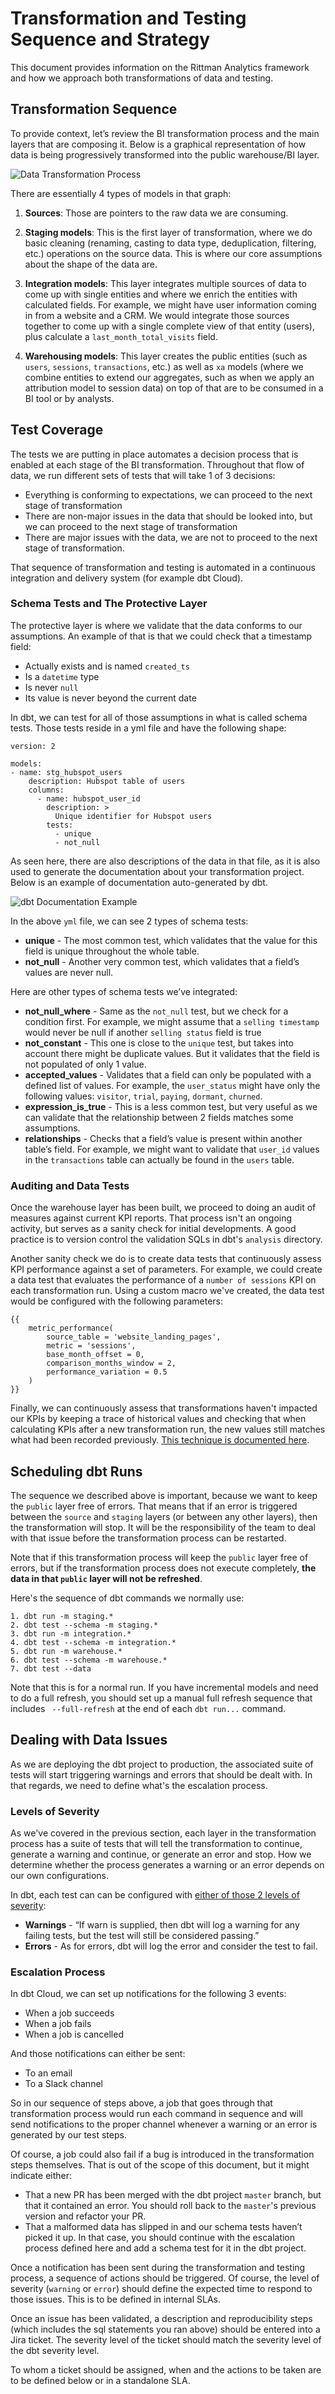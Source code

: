 # Transformation and Testing Sequence and Strategy

This document provides information on the Rittman Analytics framework and how we approach both transformations of data and testing.


## Transformation Sequence

To provide context, let’s review the BI transformation process and the main layers that are composing it. Below is a graphical representation of how data is being progressively transformed into the public warehouse/BI layer.

![Data Transformation Process](images/data_transformation_and_testing_sequence.jpg)

There are essentially 4 types of models in that graph:

1. **Sources**: Those are pointers to the raw data we are consuming.

2. **Staging models**: This is the first layer of transformation, where we do basic cleaning (renaming, casting to data type, deduplication, filtering, etc.) operations on the source data. This is where our core assumptions about the shape of the data are.

3. **Integration models**: This layer integrates multiple sources of data to come up with single entities and where we enrich the entities with calculated fields. For example, we might have user information coming in from a website and a CRM. We would integrate those sources together to come up with a single complete view of that entity (users), plus calculate a `last_month_total_visits` field.

4. **Warehousing models**: This layer creates the public entities (such as `users`, `sessions`, `transactions`, etc.) as well as `xa` models (where we combine entities to extend our aggregates, such as when we apply an attribution model to session data) on top of that are to be consumed in a BI tool or by analysts.


## Test Coverage

The tests we are putting in place automates a decision process that is enabled at each stage of the BI transformation. Throughout that flow of data, we run different sets of tests that will take 1 of 3 decisions:

- Everything is conforming to expectations, we can proceed to the next stage of transformation
- There are non-major issues in the data that should be looked into, but we can proceed to the next stage of transformation
- There are major issues with the data, we are not to proceed to the next stage of transformation.

That sequence of transformation and testing is automated in a continuous integration and delivery system (for example dbt Cloud).


### Schema Tests and The Protective Layer

The protective layer  is where we validate that the data conforms to our assumptions. An example of that is that we could check that a timestamp field:

- Actually exists and is named `created_ts`
- Is a `datetime` type
- Is never `null`
- Its value is never beyond the current date

In dbt, we can test for all of those assumptions in what is called schema tests. Those tests reside in a yml file and have the following shape:

```
version: 2

models:
- name: stg_hubspot_users
    description: Hubspot table of users
    columns:
      - name: hubspot_user_id
        description: >
          Unique identifier for Hubspot users
        tests:
          - unique
          - not_null
```

As seen here, there are also descriptions of the data in that file, as it is also used to generate the documentation about your transformation project. Below is an example of documentation auto-generated by dbt.

![dbt Documentation Example](images/dbt-docs-screenshot.png)

In the above `yml` file, we can see 2 types of schema tests:

- **unique** - The most common test, which validates that the value for this field is unique throughout the whole table.
- **not_null** - Another very common test, which validates that a field’s values are never null.

Here are other types of schema tests we’ve integrated:

- **not_null_where** - Same as the `not_null` test, but we check for a condition first. For example, we might assume that a `selling timestamp` would never be null if another `selling status` field is true
- **not_constant** - This one is close to the `unique` test, but takes into account there might be duplicate values. But it validates that the field is not populated of only 1 value.
- **accepted_values** - Validates that a field can only be populated with a defined list of values. For example, the `user_status` might have only the following values: `visitor`, `trial`, `paying`, `dormant`, `churned`.
- **expression_is_true** - This is a less common test, but very useful as we can validate that the relationship between 2 fields matches some assumptions.
- **relationships** - Checks that a field’s value is present within another table’s field. For example, we might want to validate that `user_id` values in the `transactions` table can actually be found in the `users` table.


### Auditing and Data Tests

Once the warehouse layer has been built, we proceed to doing an audit of measures against current KPI reports. That process isn't an ongoing activity, but serves as a sanity check for initial developments. A good practice is to version control the validation SQLs in dbt's `analysis` directory. 

Another sanity check we do is to create data tests that continuously assess KPI performance against a set of parameters. For example, we could create a data test that evaluates the performance of a `number of sessions` KPI on each transformation run. Using a custom macro we've created, the data test would be configured with the following parameters:

```
{{ 
    metric_performance(
        source_table = 'website_landing_pages', 
        metric = 'sessions',
        base_month_offset = 0,
        comparison_months_window = 2,
        performance_variation = 0.5
    )
}}
```

Finally, we can continuously assess that transformations haven't impacted our KPIs by keeping a trace of historical values and checking that when calculating KPIs after a new transformation run, the new values still matches what had been recorded previously. [This technique is documented here](https://discourse.getdbt.com/t/build-snapshot-based-tests-to-detect-regressions-in-historic-data/1478).


## Scheduling dbt Runs

The sequence we described above is important, because we want to keep the `public` layer free of errors. That means that if an error is triggered between the `source` and `staging` layers (or between any other layers), then the transformation will stop. It will be the responsibility of the team to deal with that issue before the transformation process can be restarted.

Note that if this transformation process will keep the `public` layer free of errors, but if the transformation process does not execute completely, **the data in that `public` layer will not be refreshed**.

Here's the sequence of dbt commands we normally use:

```
1. dbt run -m staging.*
2. dbt test --schema -m staging.*
3. dbt run -m integration.* 
4. dbt test --schema -m integration.*
5. dbt run -m warehouse.*
6. dbt test --schema -m warehouse.*
7. dbt test --data
```

Note that this is for a normal run. If you have incremental models and need to do a full refresh, you should set up a manual full refresh sequence that includes ` --full-refresh` at the end of each `dbt run...` command.


## Dealing with Data Issues

As we are deploying the dbt project to production, the associated suite of tests will start triggering warnings and errors that should be dealt with. In that regards, we need to define what's the escalation process.

### Levels of Severity

As we've covered in the previous section, each layer in the transformation process has a suite of tests that will tell the transformation to continue, generate a warning and continue, or generate an error and stop. How we determine whether the process generates a warning or an error depends on our own configurations.

In dbt, each test can can be configured with [either of those 2 levels of severity](https://docs.getdbt.com/reference/resource-properties/tests/#severity):

- **Warnings** - “If warn is supplied, then dbt will log a warning for any failing tests, but the test will still be considered passing.”
- **Errors** - As for errors, dbt will log the error and consider the test to fail.


### Escalation Process

In dbt Cloud, we can set up notifications for the following 3 events:

- When a job succeeds
- When a job fails
- When a job is cancelled

And those notifications can either be sent:

- To an email
- To a Slack channel

So in our sequence of steps above, a job that goes through that transformation process would run each command in sequence and will send notifications to the proper channel whenever a warning or an error is generated by our test steps.

Of course, a job could also fail if a bug is introduced in the transformation steps themselves. That is out of the scope of this document, but it might indicate either:

- That a new PR has been merged with the dbt project `master` branch, but that it contained an error. You should roll back to the `master`'s previous version and refactor your PR.
- That a malformed data has slipped in and our schema tests haven’t picked it up. In that case, you should continue with the escalation process defined here and add a schema test for it in the dbt project.

Once a notification has been sent during the transformation and testing process, a sequence of actions should be triggered. Of course, the level of severity (`warning` or `error`) should define the expected time to respond to those issues. This is to be defined in internal SLAs.

Once an issue has been validated, a description and reproducibility steps (which includes the sql statements you ran above) should be entered into a Jira ticket. The severity level of the ticket should match the severity level of the dbt severity level.

To whom a ticket should be assigned, when and the actions to be taken are to be defined below or in a standalone SLA.
